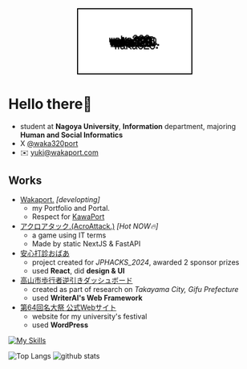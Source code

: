 <div align="center">
  <img src="./power.png" alt="Banner" width="45%" style="border: 2px solid black;" />
</div>

# Hello there👋

- student at **Nagoya University**, **Information** department, majoring **Human and Social Informatics**  
- X [@waka320port](https://x.com/waka320port)
- ✉️ [yuki@wakaport.com](mailto:yuki@wakaport.com)

## Works

- [Wakaport.](https://wakaport.com/) *[developting]*
  - my Portfolio and Portal.
  - Respect for [KawaPort](https://kawaport.pages.dev/)
- [アクロアタック.(AcroAttack.)](https://acro-attack.wakaport.com) *[Hot NOW🔥]*
  - a game using IT terms
  - Made by static NextJS & FastAPI
- [安心打診おばあ](https://jphacks.github.io/ng_2406/)
  - project created for *JPHACKS_2024*, awarded 2 sponsor prizes
  - used **React**, did **design & UI**
- [高山市歩行者逆引きダッシュボード](https://ai-camera.lab.mdg-meidai.com/)
  - created as part of research on *Takayama City, Gifu Prefecture*
  - used **WriterAI's Web Framework**
- [第64回名大祭 公式Webサイト](https://old.meidaisai.com/)
  - website for my university's festival
  - used **WordPress**


[![My Skills](https://skillicons.dev/icons?i=react,nextjs,bootstrap,tailwind,materialui,django,fastapi,wordpress)](https://skillicons.dev)

<div align="left"> 
  <img alt="Top Langs" height="170px" src="https://github-readme-stats.vercel.app/api?username=waka320&layout=compact" />
  <img alt="github stats" height="170px" src="https://github-readme-stats.vercel.app/api/top-langs/?username=waka320&layout=compact" />
</div>
